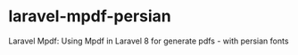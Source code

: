 # laravel-mpdf-persian
Laravel Mpdf: Using Mpdf in Laravel 8 for generate pdfs - with persian fonts
